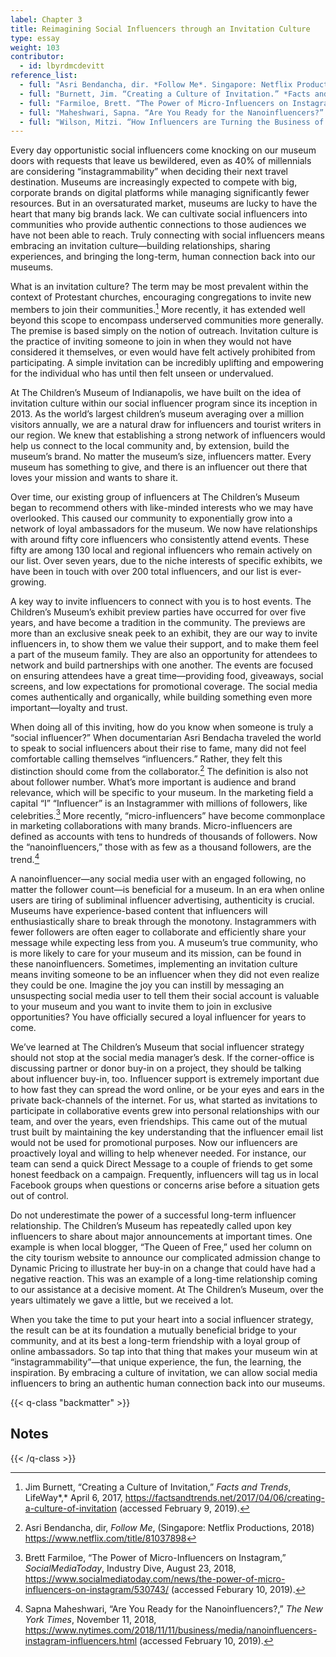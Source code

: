```yaml
---
label: Chapter 3
title: Reimagining Social Influencers through an Invitation Culture
type: essay
weight: 103
contributor:
  - id: lbyrdmcdevitt
reference_list:
  - full: "Asri Bendancha, dir. *Follow Me*. Singapore: Netflix Productions, 2018. https://www.netflix.com/title/81037898"
  - full: "Burnett, Jim. “Creating a Culture of Invitation.” *Facts and Trends*. LifeWay, April 6, 2017. https://factsandtrends.net/2017/04/06/creating-a-culture-of-invitation/ (accessed January 18, 2019)."
  - full: "Farmiloe, Brett. “The Power of Micro-Influencers on Instagram.” *SocialMediaToday.* IndustryDive, August 23, 2018. http://www.socialmediatoday.com/news/the-power-of-micro-influencers-on-instagram/530743/ (accessed January 18, 2019)."
  - full: "Maheshwari, Sapna. “Are You Ready for the Nanoinfluencers?” *The New York Times,* November 11, 2018. http://www.nytimes.com/2018/11/11/business/media/nanoinfluencers-instagram-influencers.html (accessed January 18, 2019)."
  - full: "Wilson, Mitzi. “How Influencers are Turning the Business of Travel on Its Head.” *Social Pro Daily*. Adweek, May 11, 2018. http://www.adweek.com/digital/how-influencers-are-turning-the-business-of-travel-on-its-head (accessed January 18, 2019)."
---
```


Every day opportunistic social influencers come knocking on our museum doors with requests that leave us bewildered, even as 40% of millennials are considering “instagrammability” when deciding their next travel destination. Museums are increasingly expected to compete with big, corporate brands on digital platforms while managing significantly fewer resources. But in an oversaturated market, museums are lucky to have the heart that many big brands lack. We can cultivate social influencers into communities who provide authentic connections to those audiences we have not been able to reach. Truly connecting with social influencers means embracing an invitation culture—building relationships, sharing experiences, and bringing the long-term, human connection back into our museums.

What is an invitation culture? The term may be most prevalent within the context of Protestant churches, encouraging congregations to invite new members to join their communities.[^1] More recently, it has extended well beyond this scope to encompass underserved communities more generally. The premise is based simply on the notion of outreach. Invitation culture is the practice of inviting someone to join in when they would not have considered it themselves, or even would have felt actively prohibited from participating. A simple invitation can be incredibly uplifting and empowering for the individual who has until then felt unseen or undervalued.

At The Children’s Museum of Indianapolis, we have built on the idea of invitation culture within our social influencer program since its inception in 2013. As the world’s largest children’s museum averaging over a million visitors annually, we are a natural draw for influencers and tourist writers in our region. We knew that establishing a strong network of influencers would help us connect to the local community and, by extension, build the museum’s brand. No matter the museum’s size, influencers matter. Every museum has something to give, and there is an influencer out there that loves your mission and wants to share it.

Over time, our existing group of influencers at The Children’s Museum began to recommend others with like-minded interests who we may have overlooked. This caused our community to exponentially grow into a network of loyal ambassadors for the museum. We now have relationships with around fifty core influencers who consistently attend events. These fifty are among 130 local and regional influencers who remain actively on our list. Over seven years, due to the niche interests of specific exhibits, we have been in touch with over 200 total influencers, and our list is ever-growing.

A key way to invite influencers to connect with you is to host events. The Children’s Museum’s exhibit preview parties have occurred for over five years, and have become a tradition in the community. The previews are more than an exclusive sneak peek to an exhibit, they are our way to invite influencers in, to show them we value their support, and to make them feel a part of the museum family. They are also an opportunity for attendees to network and build partnerships with one another. The events are focused on ensuring attendees have a great time—providing food, giveaways, social screens, and low expectations for promotional coverage. The social media comes authentically and organically, while building something even more important—loyalty and trust.

When doing all of this inviting, how do you know when someone is truly a “social influencer?” When documentarian Asri Bendacha traveled the world to speak to social influencers about their rise to fame, many did not feel comfortable calling themselves “influencers.” Rather, they felt this distinction should come from the collaborator.[^2] The definition is also not about follower number. What’s more important is audience and brand relevance, which will be specific to your museum. In the marketing field a capital “I” “Influencer” is an Instagrammer with millions of followers, like celebrities.[^3] More recently, “micro-influencers” have become commonplace in marketing collaborations with many brands. Micro-influencers are defined as accounts with tens to hundreds of thousands of followers. Now the “nanoinfluencers,” those with as few as a thousand followers, are the trend.[^4]

A nanoinfluencer—any social media user with an engaged following, no matter the follower count—is beneficial for a museum. In an era when online users are tiring of subliminal influencer advertising, authenticity is crucial. Museums have experience-based content that influencers will enthusiastically share to break through the monotony. Instagrammers with fewer followers are often eager to collaborate and efficiently share your message while expecting less from you. A museum’s true community, who is more likely to care for your museum and its mission, can be found in these nanoinfluencers. Sometimes, implementing an invitation culture means inviting someone to be an influencer when they did not even realize they could be one. Imagine the joy you can instill by messaging an unsuspecting social media user to tell them their social account is valuable to your museum and you want to invite them to join in exclusive opportunities? You have officially secured a loyal influencer for years to come.

We’ve learned at The Children’s Museum that social influencer strategy should not stop at the social media manager’s desk. If the corner-office is discussing partner or donor buy-in on a project, they should be talking about influencer buy-in, too. Influencer support is extremely important due to how fast they can spread the word online, or be your eyes and ears in the private back-channels of the internet. For us, what started as invitations to participate in collaborative events grew into personal relationships with our team, and over the years, even friendships. This came out of the mutual trust built by maintaining the key understanding that the influencer email list would not be used for promotional purposes. Now our influencers are proactively loyal and willing to help whenever needed. For instance, our team can send a quick Direct Message to a couple of friends to get some honest feedback on a campaign. Frequently, influencers will tag us in local Facebook groups when questions or concerns arise before a situation gets out of control.

Do not underestimate the power of a successful long-term influencer relationship. The Children’s Museum has repeatedly called upon key influencers to share about major announcements at important times. One example is when local blogger, “The Queen of Free,” used her column on the city tourism website to announce our complicated admission change to Dynamic Pricing to illustrate her buy-in on a change that could have had a negative reaction. This was an example of a long-time relationship coming to our assistance at a decisive moment. At The Children’s Museum, over the years ultimately we gave a little, but we received a lot.

When you take the time to put your heart into a social influencer strategy, the result can be at its foundation a mutually beneficial bridge to your community, and at its best a long-term friendship with a loyal group of online ambassadors. So tap into that thing that makes your museum win at “instagrammability”—that unique experience, the fun, the learning, the inspiration. By embracing a culture of invitation, we can allow social media influencers to bring an authentic human connection back into our museums.

{{< q-class "backmatter" >}}
## Notes
{{< /q-class >}}

[^1]: Jim Burnett, “Creating a Culture of Invitation,” *Facts and Trends*, LifeWay*,* April 6, 2017, https://factsandtrends.net/2017/04/06/creating-a-culture-of-invitation (accessed February 9, 2019).

[^2]: Asri Bendancha, dir, *Follow Me*, (Singapore: Netflix Productions, 2018) https://www.netflix.com/title/81037898

[^3]: Brett Farmiloe, “The Power of Micro-Influencers on Instagram,” *SocialMediaToday*, Industry Dive, August 23, 2018, https://www.socialmediatoday.com/news/the-power-of-micro-influencers-on-instagram/530743/ (accessed Feburary 10, 2019).

[^4]: Sapna Maheshwari, “Are You Ready for the Nanoinfluencers?,” *The New York Times*, November 11, 2018, https://www.nytimes.com/2018/11/11/business/media/nanoinfluencers-instagram-influencers.html (accessed February 10, 2019).
